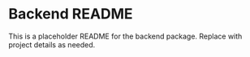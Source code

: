 # Backend README

This is a placeholder README for the backend package. Replace with project details as needed.
